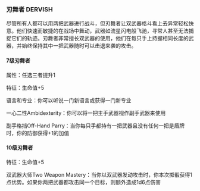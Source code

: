 ### 刃舞者	DERVISH

​		尽管所有人都可以用两把武器进行战斗，但刃舞者让双武器格斗看上去异常轻松快意。他们快速而敏捷的在战场中舞动，武器如流星闪电般飞驰，寻常人甚至无法捕捉它们的轨迹。刃舞者非常擅长双武器的使用，他们在每只手上持握相同长度的武器，并始终保持其中一把武器随时可以击退来袭的攻击。

#### 7级刃舞者

属性：任选三者提升1

特征：生命值+5

语言和专业：你可以听说一门新语言或获得一门新专业

一心二性Ambidexterity：你可以将一把主手武器视作副手武器来使用

副手格挡Off-Hand Parry：当你每只手都持有一把武器且没有任何一把是盾牌时，你的防御获得+1的加值

#### 10级刃舞者

特征：生命值+5

双武器大师Two Weapon Mastery：当你以双武器发动攻击时，你本次掷骰获得1点优势。如果你两把武器都攻击同一个目标，则额外造成1d6点伤害